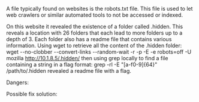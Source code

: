 A file typically found on websites is the robots.txt file.
This file is used to let web crawlers or similar automated tools to not be accessed or indexed.

On this website it revealed the existence of a folder called .hidden.
This reveals a location with 26 folders that each lead to more folders up to a depth of 3.
Each folder also has a readme file that contains various information.
Using wget to retrieve all the content of the .hidden folder:
wget --no-clobber --convert-links --random-wait -r -p -E -e robots=off -U mozilla http://10.1.8.5/.hidden/
then using grep locally to find a file containing a string in a flag format:
grep -rl -E "[a-f0-9]{64}" /path/to/.hidden
revealed a readme file with a flag.

Dangers:

Possible fix solution:
